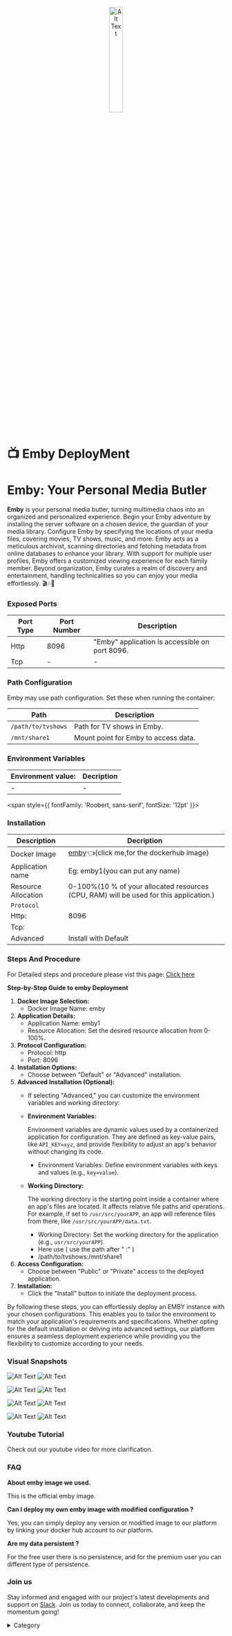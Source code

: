 <p align="center">
  <img src="/img/css.jpg" alt="Alt Text" width="25%"/>
</p> 
<span style={{ fontFamily: 'Roobert, sans-serif', fontSize: '12pt' }}>

# 📺 Emby DeployMent

# Emby: Your Personal Media Butler

**Emby** is your personal media butler, turning multimedia chaos into an organized and personalized experience. Begin your Emby adventure by installing the server software on a chosen device, the guardian of your media library. Configure Emby by specifying the locations of your media files, covering movies, TV shows, music, and more. Emby acts as a meticulous archivist, scanning directories and fetching metadata from online databases to enhance your library. With support for multiple user profiles, Emby offers a customized viewing experience for each family member. Beyond organization, Emby curates a realm of discovery and entertainment, handling technicalities so you can enjoy your media effortlessly. 🎬🎶📸

### Exposed Ports

| Port Type | Port Number | Description                                     |
| --------- | ----------- | ----------------------------------------------- |
| Http      | 8096        | "Emby" application is accessible on port 8096. |
| Tcp       | -           | -             |

### Path Configuration

Emby may use path configuration. Set these when running the container:

| Path                    | Description                           |
| ----------------------- | ------------------------------------- |
| `/path/to/tvshows`      | Path for TV shows in Emby.             |
| `/mnt/share1`           | Mount point for Emby to access data.   |



### Environment Variables


|   **Environment value:**          | Decription                                                                                                               | 
| --------------------- | ------                                                                                                                   | 
|-       |  -                              |

</span>


<span style={{ fontFamily: 'Roobert, sans-serif', fontSize: '12pt' }}>

### Installation

|  Description          | Decription                                                                                                               | 
| --------------------- | ------                                                                                                                   | 
| Docker Image          |  [emby](https://hub.docker.com/r/emby/embyserver)👈(click me,for the dockerhub image)                                   |
| Application name      |  Eg: emby1(you can put any name)                                                                                        | 
| Resource Allocation   |  0-100%(10 % of your allocated resources (CPU, RAM) will be used for this application.)                                  | 
| `Protocol`            |                                                                                                                          | 
|  Http:                | 8096                                                                                                                      |
|  Tcp:                 |                                                                                                                          | 
|    Advanced           |    Install with Default                                                                                                  |

                                                                     


### Steps And Procedure

For Detailed steps and procedure please vist this page: [Click here](https://techscaleinfinite.github.io/introduction/cloud-float/Steps%20and%20procedure)


**Step-by-Step Guide to emby Deployment**

1. **Docker Image Selection:**
   * Docker Image Name: emby
2. **Application Details:**
   * Application Name: emby1
   * Resource Allocation: Set the desired resource allocation from 0-100%.
3. **Protocol Configuration:**
   * Protocol: http
   * Port: 8096
4. **Installation Options:**
   * Choose between "Default" or "Advanced" installation.
5. **Advanced Installation (Optional):**
   * If selecting "Advanced," you can customize the environment variables and working directory:
   *   **Environment Variables:**

       Environment variables are dynamic values used by a containerized application for configuration. They are defined as key-value pairs, like `API_KEY=xyz`, and provide flexibility to adjust an app's behavior without changing its code.

       * Environment Variables: Define environment variables with keys and values (e.g., `key=value`).
   *   **Working Directory:**

       The working directory is the starting point inside a container where an app's files are located. It affects relative file paths and operations. For example, if set to `/usr/src/yourAPP`, an app will reference files from there, like `/usr/src/yourAPP/data.txt`.

       * Working Directory: Set the working directory for the application (e.g., `usr/src/yourAPP`).
       * Here use ( use the path after   " :"  )
       * /path/to/tvshows:/mnt/share1
6. **Access Configuration:**
   * Choose between "Public" or "Private" access to the deployed application.
7. **Installation:**
   * Click the "Install" button to initiate the deployment process.

By following these steps, you can effortlessly deploy an EMBY instance with your chosen configurations. This enables you to tailor the environment to match your application's requirements and specifications. Whether opting for the default installation or delving into advanced settings, our platform ensures a seamless deployment experience while providing you the flexibility to customize according to your needs.

### Visual Snapshots

![Alt Text](/img/kkki.jpg)
![Alt Text](/img/kkol.jpg)

![Alt Text](/img/mm0.jpg)
![Alt Text](/img/dkfk.jpg)

![Alt Text](/img/fef.jpg)
![Alt Text](/img/m5.jpg)

![Alt Text](/img/bf.jpg)
![Alt Text](/img/lk.jpg)

### Youtube Tutorial&#x20;

Check out our youtube video for more clarification.



### FAQ

**About emby image we used.**

This is the official emby image.

**Can I deploy my own emby image with modified configuration ?**

Yes, you can simply deploy any version or modified image to our platform by linking your docker hub account to our platform.

**Are my data persistent ?**

For the free user there is no persistence, and for the premium user you can different type of persistence.

### Join us

Stay informed and engaged with our project's latest developments and support on [Slack](https://app.slack.com/client/T04QS32JX6E/C04QKEWE146). Join us today to connect, collaborate, and keep the momentum going!&#x20;

<details>

<summary>Category</summary>

Kubernetes, cloud computing, DevOps, cloud services, hosting platform, container orchestration, cloud infrastructure, cloud deployment, cloud management, cloud technology, cloud solutions , media, entertainment, emby

</details>

</span>

